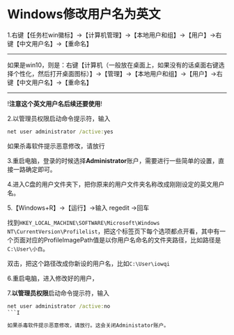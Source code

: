 # Windows修改用户名为英文

1.右键【任务栏win徽标】->【计算机管理】->【本地用户和组】->【用户】->右键【中文用户名】->【重命名】

***
如果是win10，则是：右键【计算机（一般放在桌面上，如果没有的话桌面右键选择个性化，然后打开桌面图标）】->【管理】->【本地用户和组】->【用户】->右键【中文用户名】->【重命名】
***

!**注意这个英文用户名后续还要使用**!

2.以管理员权限启动命令提示符，输入

``` bat
net user administrator /active:yes
```

如果杀毒软件提示恶意修改，请放行

3.重启电脑，登录的时候选择**Administrator**账户，需要进行一些简单的设置，直接一路确定即可。

4.进入C盘的用户文件夹下，把你原来的用户文件夹名称改成刚刚设定的英文用户名。

5.【Windows+R】->【运行】->输入 regedit ->回车

找到`HKEY_LOCAL_MACHINE\SOFTWARE\Microsoft\Windows NT\CurrentVersion\Profilelist`，把这个标签页下每个选项都点开看，其中有一个页面对应的ProfileImagePath值是以你用户名命名的文件夹路径，比如路径是`C:\User\小白`。

双击，把这个路径改成你新设的用户名，比如`C:\User\iowqi`

6.重启电脑，进入修改好的用户，

7.**以管理员权限**启动命令提示符，输入

```bat
net user administrator /active:no
```I

如果杀毒软件提示恶意修改，请放行。这会关闭Administator账户。
